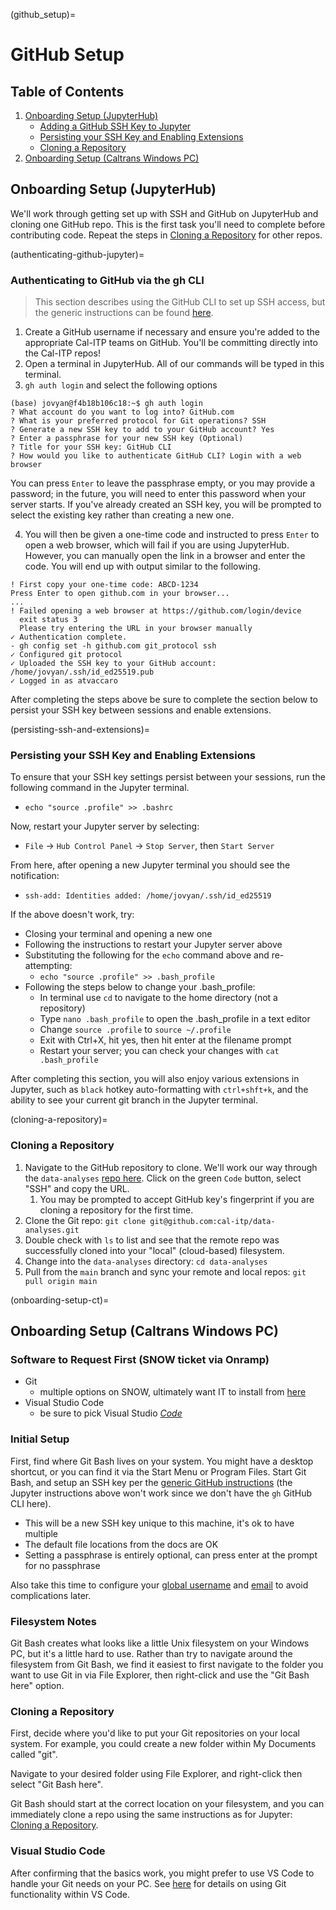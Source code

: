 (github_setup)=

# GitHub Setup

## Table of Contents

1. [Onboarding Setup (JupyterHub)](#onboarding-setup)
   - [Adding a GitHub SSH Key to Jupyter](authenticating-github-jupyter)
   - [Persisting your SSH Key and Enabling Extensions](persisting-ssh-and-extensions)
   - [Cloning a Repository](cloning-a-repository)
2. [Onboarding Setup (Caltrans Windows PC)](#onboarding-setup-ct)

## Onboarding Setup (JupyterHub)

We'll work through getting set up with SSH and GitHub on JupyterHub and cloning one GitHub repo. This is the first task you'll need to complete before contributing code. Repeat the steps in [Cloning a Repository](cloning-a-repository) for other repos.

(authenticating-github-jupyter)=

### Authenticating to GitHub via the gh CLI

> This section describes using the GitHub CLI to set up SSH access, but the generic instructions can be found [here](https://docs.github.com/en/authentication/connecting-to-github-with-ssh).

1. Create a GitHub username if necessary and ensure you're added to the appropriate Cal-ITP teams on GitHub. You'll be committing directly into the Cal-ITP repos!
2. Open a terminal in JupyterHub. All of our commands will be typed in this terminal.
3. `gh auth login` and select the following options

```
(base) jovyan@f4b18b106c18:~$ gh auth login
? What account do you want to log into? GitHub.com
? What is your preferred protocol for Git operations? SSH
? Generate a new SSH key to add to your GitHub account? Yes
? Enter a passphrase for your new SSH key (Optional)
? Title for your SSH key: GitHub CLI
? How would you like to authenticate GitHub CLI? Login with a web browser
```

You can press `Enter` to leave the passphrase empty, or you may provide a password; in the future, you will need to enter this password when your server starts. If you've already created an SSH key, you will be prompted to select the existing key rather than creating a new one.

4. You will then be given a one-time code and instructed to press `Enter` to open a web browser, which will fail if you are using JupyterHub. However, you can manually open the link in a browser and enter the code. You will end up with output similar to the following.

```
! First copy your one-time code: ABCD-1234
Press Enter to open github.com in your browser...
...
! Failed opening a web browser at https://github.com/login/device
  exit status 3
  Please try entering the URL in your browser manually
✓ Authentication complete.
- gh config set -h github.com git_protocol ssh
✓ Configured git protocol
✓ Uploaded the SSH key to your GitHub account: /home/jovyan/.ssh/id_ed25519.pub
✓ Logged in as atvaccaro
```

After completing the steps above be sure to complete the section below to persist your SSH key between sessions and enable extensions.

(persisting-ssh-and-extensions)=

### Persisting your SSH Key and Enabling Extensions

To ensure that your SSH key settings persist between your sessions, run the following command in the Jupyter terminal.

- `echo "source .profile" >> .bashrc`

Now, restart your Jupyter server by selecting:

- `File` -> `Hub Control Panel` -> `Stop Server`, then `Start Server`

From here, after opening a new Jupyter terminal you should see the notification:

- `ssh-add: Identities added: /home/jovyan/.ssh/id_ed25519`

If the above doesn't work, try:

- Closing your terminal and opening a new one
- Following the instructions to restart your Jupyter server above
- Substituting the following for the `echo` command above and re-attempting:
  - `echo "source .profile" >> .bash_profile`
- Following the steps below to change your .bash_profile:
  - In terminal use `cd` to navigate to the home directory (not a repository)
  - Type `nano .bash_profile` to open the .bash_profile in a text editor
  - Change `source .profile` to  `source ~/.profile`
  - Exit with Ctrl+X, hit yes, then hit enter at the filename prompt
  - Restart your server; you can check your changes with `cat .bash_profile`

After completing this section, you will also enjoy various extensions in Jupyter, such as `black` hotkey auto-formatting with `ctrl+shft+k`, and the ability to see your current git branch in the Jupyter terminal.

(cloning-a-repository)=

### Cloning a Repository

1. Navigate to the GitHub repository to clone. We'll work our way through the `data-analyses` [repo here](https://github.com/cal-itp/data-analyses). Click on the green `Code` button, select "SSH" and copy the URL.
   1. You may be prompted to accept GitHub key's fingerprint if you are cloning a repository for the first time.
2. Clone the Git repo: `git clone git@github.com:cal-itp/data-analyses.git`
3. Double check  with `ls` to list and see that the remote repo was successfully cloned into your "local" (cloud-based) filesystem.
4. Change into the `data-analyses` directory: `cd data-analyses`
5. Pull from the `main` branch and sync your remote and local repos: `git pull origin main`

(onboarding-setup-ct)=

## Onboarding Setup (Caltrans Windows PC)

### Software to Request First (SNOW ticket via Onramp)

- Git
  - multiple options on SNOW, ultimately want IT to install from [here](https://git-scm.com/downloads)
- Visual Studio Code
  - be sure to pick Visual Studio [_Code_](https://code.visualstudio.com/Download)

### Initial Setup

First, find where Git Bash lives on your system. You might have a desktop shortcut, or you can find it via the Start Menu or Program Files. Start Git Bash, and setup an SSH key per the [generic GitHub instructions](https://docs.github.com/en/authentication/connecting-to-github-with-ssh) (the Jupyter instructions above won't work since we don't have the `gh` GitHub CLI here).

* This will be a new SSH key unique to this machine, it's ok to have multiple
* The default file locations from the docs are OK
* Setting a passphrase is entirely optional, can press enter at the prompt for no passphrase

Also take this time to configure your [global username](https://docs.github.com/en/get-started/getting-started-with-git/setting-your-username-in-git) and [email](https://docs.github.com/en/account-and-profile/setting-up-and-managing-your-personal-account-on-github/managing-email-preferences/setting-your-commit-email-address) to avoid complications later.

### Filesystem Notes

Git Bash creates what looks like a little Unix filesystem on your Windows PC, but it's a little hard to use. Rather than try to navigate around the filesystem from Git Bash, we find it easiest to first navigate to the folder you want to use Git in via File Explorer, then right-click and use the "Git Bash here" option.

### Cloning a Repository

First, decide where you'd like to put your Git repositories on your local system. For example, you could create a new folder within My Documents called "git".

Navigate to your desired folder using File Explorer, and right-click then select "Git Bash here".

Git Bash should start at the correct location on your filesystem, and you can immediately clone a repo using the same instructions as for Jupyter: [Cloning a Repository](cloning-a-repository).

### Visual Studio Code

After confirming that the basics work, you might prefer to use VS Code to handle your Git needs on your PC. See [here](https://code.visualstudio.com/docs/sourcecontrol/overview) for details on using Git functionality within VS Code.